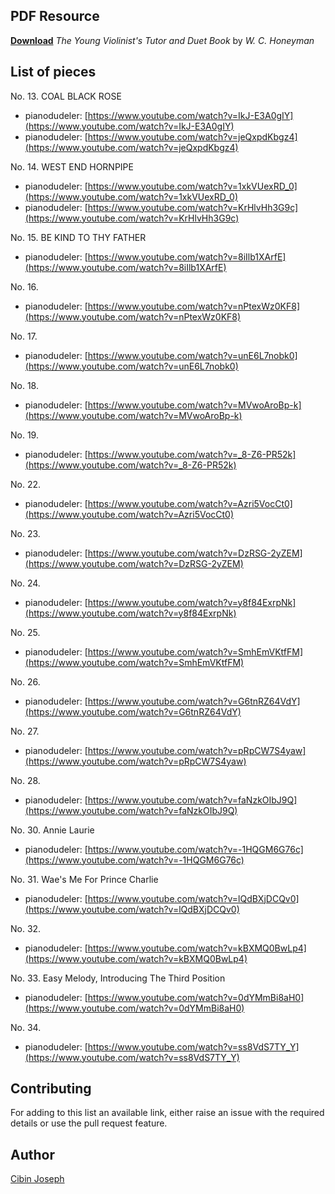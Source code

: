 ## PDF Resource  
[**Download**](https://www.github.com/cibinjoseph/HoneymanViolin/raw/master/Honeyman.pdf) *The Young Violinist's Tutor and Duet Book* by *W. C. Honeyman*


## List of pieces

No. 13. COAL BLACK ROSE  
- pianodudeler: [https://www.youtube.com/watch?v=IkJ-E3A0gIY](https://www.youtube.com/watch?v=IkJ-E3A0gIY)
- pianodudeler: [https://www.youtube.com/watch?v=jeQxpdKbgz4](https://www.youtube.com/watch?v=jeQxpdKbgz4)

No. 14. WEST END HORNPIPE  
- pianodudeler: [https://www.youtube.com/watch?v=1xkVUexRD_0](https://www.youtube.com/watch?v=1xkVUexRD_0)
- pianodudeler: [https://www.youtube.com/watch?v=KrHlvHh3G9c](https://www.youtube.com/watch?v=KrHlvHh3G9c)

No. 15. BE KIND TO THY FATHER
- pianodudeler: [https://www.youtube.com/watch?v=8iIlb1XArfE](https://www.youtube.com/watch?v=8iIlb1XArfE)

No. 16.
- pianodudeler: [https://www.youtube.com/watch?v=nPtexWz0KF8](https://www.youtube.com/watch?v=nPtexWz0KF8)

No. 17.
- pianodudeler: [https://www.youtube.com/watch?v=unE6L7nobk0](https://www.youtube.com/watch?v=unE6L7nobk0)

No. 18.
- pianodudeler: [https://www.youtube.com/watch?v=MVwoAroBp-k](https://www.youtube.com/watch?v=MVwoAroBp-k)

No. 19.
- pianodudeler: [https://www.youtube.com/watch?v=_8-Z6-PR52k](https://www.youtube.com/watch?v=_8-Z6-PR52k)

No. 22.
- pianodudeler: [https://www.youtube.com/watch?v=Azri5VocCt0](https://www.youtube.com/watch?v=Azri5VocCt0)

No. 23.
- pianodudeler: [https://www.youtube.com/watch?v=DzRSG-2yZEM](https://www.youtube.com/watch?v=DzRSG-2yZEM)

No. 24.
- pianodudeler: [https://www.youtube.com/watch?v=y8f84ExrpNk](https://www.youtube.com/watch?v=y8f84ExrpNk)

No. 25.
- pianodudeler: [https://www.youtube.com/watch?v=SmhEmVKtfFM](https://www.youtube.com/watch?v=SmhEmVKtfFM)

No. 26.
- pianodudeler: [https://www.youtube.com/watch?v=G6tnRZ64VdY](https://www.youtube.com/watch?v=G6tnRZ64VdY)

No. 27.
- pianodudeler: [https://www.youtube.com/watch?v=pRpCW7S4yaw](https://www.youtube.com/watch?v=pRpCW7S4yaw)

No. 28. 
- pianodudeler: [https://www.youtube.com/watch?v=faNzkOIbJ9Q](https://www.youtube.com/watch?v=faNzkOIbJ9Q)

No. 30. Annie Laurie
- pianodudeler: [https://www.youtube.com/watch?v=-1HQGM6G76c](https://www.youtube.com/watch?v=-1HQGM6G76c)

No. 31. Wae's Me For Prince Charlie
- pianodudeler: [https://www.youtube.com/watch?v=lQdBXjDCQv0](https://www.youtube.com/watch?v=lQdBXjDCQv0)

No. 32.
- pianodudeler: [https://www.youtube.com/watch?v=kBXMQ0BwLp4](https://www.youtube.com/watch?v=kBXMQ0BwLp4)

No. 33. Easy Melody, Introducing The Third Position
- pianodudeler: [https://www.youtube.com/watch?v=0dYMmBi8aH0](https://www.youtube.com/watch?v=0dYMmBi8aH0)

No. 34. 
- pianodudeler: [https://www.youtube.com/watch?v=ss8VdS7TY_Y](https://www.youtube.com/watch?v=ss8VdS7TY_Y)


## Contributing
For adding to this list an available link, either raise an issue with the required details or use the pull request feature.


## Author
[Cibin Joseph](https://www.github.com/cibinjoseph)
